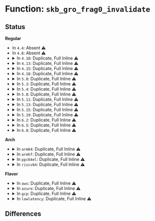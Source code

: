# Function: <code>skb_gro_frag0_invalidate</code>

## Status
<b>Regular</b>
<ul>
<li>
In <code>4.4</code>: Absent ⚠️
</li>
<li>
In <code>4.8</code>: Absent ⚠️
</li>
<li>
<details>
<summary>In <code>4.10</code>: Duplicate, Full Inline ⚠️</summary>

**Collision:** Static Duplication

**Inline:** Full

**Transformation:** False

**Instances:**

```
In net/core/dev.c (ffffffff817b15a2)
Location: include/linux/netdevice.h:2472
Inline: True
Inline callers:
  - net/core/dev.c:napi_gro_frags
```
```
In net/ethernet/eth.c (ffffffff817dc50f)
Location: include/linux/netdevice.h:2472
Inline: True
Inline callers:
  - net/ethernet/eth.c:eth_gro_receive
```
```
In net/ipv4/tcp_offload.c (ffffffff81821c5f)
Location: include/linux/netdevice.h:2472
Inline: True
Inline callers:
  - net/ipv4/tcp_offload.c:tcp_gro_receive
  - net/ipv4/tcp_offload.c:tcp_gro_receive
```
```
In net/ipv4/udp_offload.c (ffffffff81829dc6)
Location: include/linux/netdevice.h:2472
Inline: True
Inline callers:
  - net/ipv4/udp_offload.c:udp4_gro_receive
```
```
In net/ipv4/af_inet.c (ffffffff81832334)
Location: include/linux/netdevice.h:2472
Inline: True
Inline callers:
  - net/ipv4/af_inet.c:inet_gro_receive
```
```
In net/ipv4/gre_offload.c (ffffffff818443f5)
Location: include/linux/netdevice.h:2472
Inline: True
Inline callers:
  - net/ipv4/gre_offload.c:gre_gro_receive
  - net/ipv4/gre_offload.c:gre_gro_receive
```
```
In net/ipv6/udp_offload.c (ffffffff8189955f)
Location: include/linux/netdevice.h:2472
Inline: True
Inline callers:
  - net/ipv6/udp_offload.c:udp6_gro_receive
```
```
In net/ipv6/ip6_offload.c (ffffffff818a6bfd)
Location: include/linux/netdevice.h:2472
Inline: True
Inline callers:
  - net/ipv6/ip6_offload.c:ipv6_gro_receive
  - net/ipv6/ip6_offload.c:ipv6_gro_receive
```
</details>
</li>
<li>
<details>
<summary>In <code>4.13</code>: Duplicate, Full Inline ⚠️</summary>

**Collision:** Static Duplication

**Inline:** Full

**Transformation:** False

**Instances:**

```
In net/core/dev.c (ffffffff817d1a4e)
Location: include/linux/netdevice.h:2488
Inline: True
Inline callers:
  - net/core/dev.c:napi_gro_frags
```
```
In net/ethernet/eth.c (ffffffff817fbba9)
Location: include/linux/netdevice.h:2488
Inline: True
Inline callers:
  - net/ethernet/eth.c:eth_gro_receive
```
```
In net/ipv4/tcp_offload.c (ffffffff81842986)
Location: include/linux/netdevice.h:2488
Inline: True
Inline callers:
  - net/ipv4/tcp_offload.c:tcp_gro_receive
  - net/ipv4/tcp_offload.c:tcp_gro_receive
```
```
In net/ipv4/udp_offload.c (ffffffff8184b09f)
Location: include/linux/netdevice.h:2488
Inline: True
Inline callers:
  - net/ipv4/udp_offload.c:udp4_gro_receive
```
```
In net/ipv4/af_inet.c (ffffffff81854bf8)
Location: include/linux/netdevice.h:2488
Inline: True
Inline callers:
  - net/ipv4/af_inet.c:inet_gro_receive
```
```
In net/ipv4/gre_offload.c (ffffffff81865d0a)
Location: include/linux/netdevice.h:2488
Inline: True
Inline callers:
  - net/ipv4/gre_offload.c:gre_gro_receive
  - net/ipv4/gre_offload.c:gre_gro_receive
```
```
In net/ipv6/udp_offload.c (ffffffff818bf7e5)
Location: include/linux/netdevice.h:2488
Inline: True
Inline callers:
  - net/ipv6/udp_offload.c:udp6_gro_receive
```
```
In net/ipv6/ip6_offload.c (ffffffff818cd680)
Location: include/linux/netdevice.h:2488
Inline: True
Inline callers:
  - net/ipv6/ip6_offload.c:ipv6_gro_receive
  - net/ipv6/ip6_offload.c:ipv6_gro_receive
```
</details>
</li>
<li>
<details>
<summary>In <code>4.15</code>: Duplicate, Full Inline ⚠️</summary>

**Collision:** Static Duplication

**Inline:** Full

**Transformation:** False

**Instances:**

```
In net/core/dev.c (ffffffff8184bca1)
Location: include/linux/netdevice.h:2513
Inline: True
Inline callers:
  - net/core/dev.c:napi_gro_frags
```
```
In net/ethernet/eth.c (ffffffff8187956b)
Location: include/linux/netdevice.h:2513
Inline: True
Inline callers:
  - net/ethernet/eth.c:eth_gro_receive
```
```
In net/ipv4/tcp_offload.c (ffffffff818c22e6)
Location: include/linux/netdevice.h:2513
Inline: True
Inline callers:
  - net/ipv4/tcp_offload.c:tcp_gro_receive
  - net/ipv4/tcp_offload.c:tcp_gro_receive
```
```
In net/ipv4/udp_offload.c (ffffffff818cacff)
Location: include/linux/netdevice.h:2513
Inline: True
Inline callers:
  - net/ipv4/udp_offload.c:udp4_gro_receive
```
```
In net/ipv4/af_inet.c (ffffffff818d4a98)
Location: include/linux/netdevice.h:2513
Inline: True
Inline callers:
  - net/ipv4/af_inet.c:inet_gro_receive
```
```
In net/ipv4/gre_offload.c (ffffffff818e5e3c)
Location: include/linux/netdevice.h:2513
Inline: True
Inline callers:
  - net/ipv4/gre_offload.c:gre_gro_receive
  - net/ipv4/gre_offload.c:gre_gro_receive
```
```
In net/ipv6/udp_offload.c (ffffffff819428b5)
Location: include/linux/netdevice.h:2513
Inline: True
Inline callers:
  - net/ipv6/udp_offload.c:udp6_gro_receive
```
```
In net/ipv6/ip6_offload.c (ffffffff81952472)
Location: include/linux/netdevice.h:2513
Inline: True
Inline callers:
  - net/ipv6/ip6_offload.c:ipv6_gro_receive
  - net/ipv6/ip6_offload.c:ipv6_gro_receive
```
</details>
</li>
<li>
<details>
<summary>In <code>4.18</code>: Duplicate, Full Inline ⚠️</summary>

**Collision:** Static Duplication

**Inline:** Full

**Transformation:** False

**Instances:**

```
In net/core/dev.c (ffffffff81896026)
Location: include/linux/netdevice.h:2599
Inline: True
Inline callers:
  - net/core/dev.c:napi_gro_frags
```
```
In net/ethernet/eth.c (ffffffff818caf58)
Location: include/linux/netdevice.h:2599
Inline: True
Inline callers:
  - net/ethernet/eth.c:eth_gro_receive
```
```
In net/ipv4/tcp_offload.c (ffffffff81917f26)
Location: include/linux/netdevice.h:2599
Inline: True
Inline callers:
  - net/ipv4/tcp_offload.c:tcp_gro_receive
  - net/ipv4/tcp_offload.c:tcp_gro_receive
```
```
In net/ipv4/udp_offload.c (ffffffff81920c22)
Location: include/linux/netdevice.h:2599
Inline: True
Inline callers:
  - net/ipv4/udp_offload.c:udp4_gro_receive
```
```
In net/ipv4/af_inet.c (ffffffff8192b1a7)
Location: include/linux/netdevice.h:2599
Inline: True
Inline callers:
  - net/ipv4/af_inet.c:inet_gro_receive
```
```
In net/ipv4/gre_offload.c (ffffffff8193c698)
Location: include/linux/netdevice.h:2599
Inline: True
Inline callers:
  - net/ipv4/gre_offload.c:gre_gro_receive
  - net/ipv4/gre_offload.c:gre_gro_receive
```
```
In net/ipv6/udp_offload.c (ffffffff8199b68a)
Location: include/linux/netdevice.h:2599
Inline: True
Inline callers:
  - net/ipv6/udp_offload.c:udp6_gro_receive
```
```
In net/ipv6/ip6_offload.c (ffffffff819ab9e6)
Location: include/linux/netdevice.h:2599
Inline: True
Inline callers:
  - net/ipv6/ip6_offload.c:ipv6_gro_receive
  - net/ipv6/ip6_offload.c:ipv6_gro_receive
```
</details>
</li>
<li>
<details>
<summary>In <code>5.0</code>: Duplicate, Full Inline ⚠️</summary>

**Collision:** Static Duplication

**Inline:** Full

**Transformation:** False

**Instances:**

```
In net/core/dev.c (ffffffff818b7e4f)
Location: include/linux/netdevice.h:2693
Inline: True
Inline callers:
  - net/core/dev.c:napi_gro_frags
```
```
In net/ethernet/eth.c (ffffffff818f60ef)
Location: include/linux/netdevice.h:2693
Inline: True
Inline callers:
  - net/ethernet/eth.c:eth_gro_receive
```
```
In net/ipv4/tcp_offload.c (ffffffff8194666a)
Location: include/linux/netdevice.h:2693
Inline: True
Inline callers:
  - net/ipv4/tcp_offload.c:tcp_gro_receive
  - net/ipv4/tcp_offload.c:tcp_gro_receive
```
```
In net/ipv4/udp_offload.c (ffffffff8194fe88)
Location: include/linux/netdevice.h:2693
Inline: True
Inline callers:
  - net/ipv4/udp_offload.c:udp4_gro_receive
```
```
In net/ipv4/af_inet.c (ffffffff81958e23)
Location: include/linux/netdevice.h:2693
Inline: True
Inline callers:
  - net/ipv4/af_inet.c:inet_gro_receive
```
```
In net/ipv4/gre_offload.c (ffffffff8196c39a)
Location: include/linux/netdevice.h:2693
Inline: True
Inline callers:
  - net/ipv4/gre_offload.c:gre_gro_receive
  - net/ipv4/gre_offload.c:gre_gro_receive
```
```
In net/ipv6/udp_offload.c (ffffffff819d1f4e)
Location: include/linux/netdevice.h:2693
Inline: True
Inline callers:
  - net/ipv6/udp_offload.c:udp6_gro_receive
```
```
In net/ipv6/ip6_offload.c (ffffffff819e258f)
Location: include/linux/netdevice.h:2693
Inline: True
Inline callers:
  - net/ipv6/ip6_offload.c:ipv6_gro_receive
  - net/ipv6/ip6_offload.c:ipv6_gro_receive
```
```
In net/8021q/vlan_core.c (ffffffff819ec0c8)
Location: include/linux/netdevice.h:2693
Inline: True
Inline callers:
  - net/8021q/vlan_core.c:vlan_gro_receive
```
</details>
</li>
<li>
<details>
<summary>In <code>5.3</code>: Duplicate, Full Inline ⚠️</summary>

**Collision:** Static Duplication

**Inline:** Full

**Transformation:** False

**Instances:**

```
In net/core/dev.c (ffffffff81903ce0)
Location: include/linux/netdevice.h:2674
Inline: True
Inline callers:
  - net/core/dev.c:napi_gro_frags
```
```
In net/ethernet/eth.c (ffffffff81955760)
Location: include/linux/netdevice.h:2674
Inline: True
Inline callers:
  - net/ethernet/eth.c:eth_gro_receive
```
```
In net/ipv4/tcp_offload.c (ffffffff819aaccb)
Location: include/linux/netdevice.h:2674
Inline: True
Inline callers:
  - net/ipv4/tcp_offload.c:tcp_gro_receive
  - net/ipv4/tcp_offload.c:tcp_gro_receive
```
```
In net/ipv4/udp_offload.c (ffffffff819b473b)
Location: include/linux/netdevice.h:2674
Inline: True
Inline callers:
  - net/ipv4/udp_offload.c:udp4_gro_receive
```
```
In net/ipv4/af_inet.c (ffffffff819bd8ee)
Location: include/linux/netdevice.h:2674
Inline: True
Inline callers:
  - net/ipv4/af_inet.c:inet_gro_receive
```
```
In net/ipv4/gre_offload.c (ffffffff819d31b0)
Location: include/linux/netdevice.h:2674
Inline: True
Inline callers:
  - net/ipv4/gre_offload.c:gre_gro_receive
  - net/ipv4/gre_offload.c:gre_gro_receive
```
```
In net/ipv6/udp_offload.c (ffffffff81a40d3b)
Location: include/linux/netdevice.h:2674
Inline: True
Inline callers:
  - net/ipv6/udp_offload.c:udp6_gro_receive
```
```
In net/ipv6/ip6_offload.c (ffffffff81a51251)
Location: include/linux/netdevice.h:2674
Inline: True
Inline callers:
  - net/ipv6/ip6_offload.c:ipv6_gro_receive
  - net/ipv6/ip6_offload.c:ipv6_gro_receive
```
```
In net/8021q/vlan_core.c (ffffffff81a5b267)
Location: include/linux/netdevice.h:2674
Inline: True
Inline callers:
  - net/8021q/vlan_core.c:vlan_gro_receive
```
</details>
</li>
<li>
<details>
<summary>In <code>5.4</code>: Duplicate, Full Inline ⚠️</summary>

**Collision:** Static Duplication

**Inline:** Full

**Transformation:** False

**Instances:**

```
In net/core/dev.c (ffffffff81936ab2)
Location: include/linux/netdevice.h:2687
Inline: True
Inline callers:
  - net/core/dev.c:napi_gro_frags
```
```
In net/ethernet/eth.c (ffffffff8198bc00)
Location: include/linux/netdevice.h:2687
Inline: True
Inline callers:
  - net/ethernet/eth.c:eth_gro_receive
```
```
In net/ipv4/tcp_offload.c (ffffffff819e199b)
Location: include/linux/netdevice.h:2687
Inline: True
Inline callers:
  - net/ipv4/tcp_offload.c:tcp_gro_receive
  - net/ipv4/tcp_offload.c:tcp_gro_receive
```
```
In net/ipv4/udp_offload.c (ffffffff819eb46b)
Location: include/linux/netdevice.h:2687
Inline: True
Inline callers:
  - net/ipv4/udp_offload.c:udp4_gro_receive
```
```
In net/ipv4/af_inet.c (ffffffff819f44fe)
Location: include/linux/netdevice.h:2687
Inline: True
Inline callers:
  - net/ipv4/af_inet.c:inet_gro_receive
```
```
In net/ipv4/gre_offload.c (ffffffff81a09d20)
Location: include/linux/netdevice.h:2687
Inline: True
Inline callers:
  - net/ipv4/gre_offload.c:gre_gro_receive
  - net/ipv4/gre_offload.c:gre_gro_receive
```
```
In net/ipv6/udp_offload.c (ffffffff81a779bb)
Location: include/linux/netdevice.h:2687
Inline: True
Inline callers:
  - net/ipv6/udp_offload.c:udp6_gro_receive
```
```
In net/ipv6/ip6_offload.c (ffffffff81a87e71)
Location: include/linux/netdevice.h:2687
Inline: True
Inline callers:
  - net/ipv6/ip6_offload.c:ipv6_gro_receive
  - net/ipv6/ip6_offload.c:ipv6_gro_receive
```
```
In net/8021q/vlan_core.c (ffffffff81a91e97)
Location: include/linux/netdevice.h:2687
Inline: True
Inline callers:
  - net/8021q/vlan_core.c:vlan_gro_receive
```
</details>
</li>
<li>
<details>
<summary>In <code>5.8</code>: Duplicate, Full Inline ⚠️</summary>

**Collision:** Static Duplication

**Inline:** Full

**Transformation:** False

**Instances:**

```
In net/core/dev.c (ffffffff81a02214)
Location: include/linux/netdevice.h:2801
Inline: True
Inline callers:
  - net/core/dev.c:napi_frags_skb
```
```
In net/ethernet/eth.c (ffffffff81a63802)
Location: include/linux/netdevice.h:2801
Inline: True
Inline callers:
  - net/ethernet/eth.c:eth_gro_receive
```
```
In net/ipv4/tcp_offload.c (ffffffff81acf03e)
Location: include/linux/netdevice.h:2801
Inline: True
Inline callers:
  - net/ipv4/tcp_offload.c:tcp_gro_receive
  - net/ipv4/tcp_offload.c:tcp_gro_receive
```
```
In net/ipv4/udp_offload.c (ffffffff81ad92b6)
Location: include/linux/netdevice.h:2801
Inline: True
Inline callers:
  - net/ipv4/udp_offload.c:udp4_gro_receive
```
```
In net/ipv4/af_inet.c (ffffffff81ae2dc5)
Location: include/linux/netdevice.h:2801
Inline: True
Inline callers:
  - net/ipv4/af_inet.c:inet_gro_receive
```
```
In net/ipv4/gre_offload.c (ffffffff81afa4e6)
Location: include/linux/netdevice.h:2801
Inline: True
Inline callers:
  - net/ipv4/gre_offload.c:gre_gro_receive
  - net/ipv4/gre_offload.c:gre_gro_receive
```
```
In net/ipv6/udp_offload.c (ffffffff81b71dbc)
Location: include/linux/netdevice.h:2801
Inline: True
Inline callers:
  - net/ipv6/udp_offload.c:udp6_gro_receive
```
```
In net/ipv6/ip6_offload.c (ffffffff81b833d6)
Location: include/linux/netdevice.h:2801
Inline: True
Inline callers:
  - net/ipv6/ip6_offload.c:ipv6_gro_receive
  - net/ipv6/ip6_offload.c:ipv6_gro_receive
```
```
In net/8021q/vlan_core.c (ffffffff81b8d057)
Location: include/linux/netdevice.h:2801
Inline: True
Inline callers:
  - net/8021q/vlan_core.c:vlan_gro_receive
```
</details>
</li>
<li>
<details>
<summary>In <code>5.11</code>: Duplicate, Full Inline ⚠️</summary>

**Collision:** Static Duplication

**Inline:** Full

**Transformation:** False

**Instances:**

```
In net/core/dev.c (ffffffff81a02a14)
Location: include/linux/netdevice.h:2950
Inline: True
Inline callers:
  - net/core/dev.c:napi_frags_skb
```
```
In net/ethernet/eth.c (ffffffff81a6b957)
Location: include/linux/netdevice.h:2950
Inline: True
Inline callers:
  - net/ethernet/eth.c:eth_gro_receive
```
```
In net/ipv4/tcp_offload.c (ffffffff81adb015)
Location: include/linux/netdevice.h:2950
Inline: True
Inline callers:
  - net/ipv4/tcp_offload.c:tcp_gro_receive
  - net/ipv4/tcp_offload.c:tcp_gro_receive
```
```
In net/ipv4/udp_offload.c (ffffffff81ae5cd5)
Location: include/linux/netdevice.h:2950
Inline: True
Inline callers:
  - net/ipv4/udp_offload.c:udp4_gro_receive
  - net/ipv4/udp_offload.c:udp_gro_receive_segment
```
```
In net/ipv4/af_inet.c (ffffffff81aefc96)
Location: include/linux/netdevice.h:2950
Inline: True
Inline callers:
  - net/ipv4/af_inet.c:inet_gro_receive
```
```
In net/ipv4/gre_offload.c (ffffffff81b07c8a)
Location: include/linux/netdevice.h:2950
Inline: True
Inline callers:
  - net/ipv4/gre_offload.c:gre_gro_receive
  - net/ipv4/gre_offload.c:gre_gro_receive
```
```
In net/ipv6/udp_offload.c (ffffffff81b80af6)
Location: include/linux/netdevice.h:2950
Inline: True
Inline callers:
  - net/ipv6/udp_offload.c:udp6_gro_receive
```
```
In net/ipv6/ip6_offload.c (ffffffff81b929de)
Location: include/linux/netdevice.h:2950
Inline: True
Inline callers:
  - net/ipv6/ip6_offload.c:ipv6_gro_receive
  - net/ipv6/ip6_offload.c:ipv6_gro_receive
```
```
In net/8021q/vlan_core.c (ffffffff81b9ccb7)
Location: include/linux/netdevice.h:2950
Inline: True
Inline callers:
  - net/8021q/vlan_core.c:vlan_gro_receive
```
</details>
</li>
<li>
<details>
<summary>In <code>5.13</code>: Duplicate, Full Inline ⚠️</summary>

**Collision:** Static Duplication

**Inline:** Full

**Transformation:** False

**Instances:**

```
In net/core/dev.c (ffffffff819f25d9)
Location: include/linux/netdevice.h:3017
Inline: True
Inline callers:
  - net/core/dev.c:napi_gro_frags
```
```
In net/ethernet/eth.c (ffffffff81a540c1)
Location: include/linux/netdevice.h:3017
Inline: True
Inline callers:
  - net/ethernet/eth.c:eth_gro_receive
```
```
In net/ipv4/tcp_offload.c (ffffffff81ac608d)
Location: include/linux/netdevice.h:3017
Inline: True
Inline callers:
  - net/ipv4/tcp_offload.c:tcp_gro_receive
  - net/ipv4/tcp_offload.c:tcp_gro_receive
```
```
In net/ipv4/udp_offload.c (ffffffff81ad0fbe)
Location: include/linux/netdevice.h:3017
Inline: True
Inline callers:
  - net/ipv4/udp_offload.c:udp4_gro_receive
  - net/ipv4/udp_offload.c:udp_gro_receive_segment
```
```
In net/ipv4/af_inet.c (ffffffff81adb3df)
Location: include/linux/netdevice.h:3017
Inline: True
Inline callers:
  - net/ipv4/af_inet.c:inet_gro_receive
```
```
In net/ipv4/gre_offload.c (ffffffff81af3498)
Location: include/linux/netdevice.h:3017
Inline: True
Inline callers:
  - net/ipv4/gre_offload.c:gre_gro_receive
  - net/ipv4/gre_offload.c:gre_gro_receive
```
```
In net/ipv6/udp_offload.c (ffffffff81b6f713)
Location: include/linux/netdevice.h:3017
Inline: True
Inline callers:
  - net/ipv6/udp_offload.c:udp6_gro_receive
```
```
In net/ipv6/ip6_offload.c (ffffffff81b81bde)
Location: include/linux/netdevice.h:3017
Inline: True
Inline callers:
  - net/ipv6/ip6_offload.c:ipv6_gro_receive
  - net/ipv6/ip6_offload.c:ipv6_gro_receive
```
```
In net/8021q/vlan_core.c (ffffffff81b8bd9b)
Location: include/linux/netdevice.h:3017
Inline: True
Inline callers:
  - net/8021q/vlan_core.c:vlan_gro_receive
```
</details>
</li>
<li>
<details>
<summary>In <code>5.15</code>: Duplicate, Full Inline ⚠️</summary>

**Collision:** Static Duplication

**Inline:** Full

**Transformation:** False

**Instances:**

```
In net/core/dev.c (ffffffff81aa44a9)
Location: include/linux/netdevice.h:3037
Inline: True
Inline callers:
  - net/core/dev.c:napi_gro_frags
```
```
In net/ethernet/eth.c (ffffffff81b0cdd1)
Location: include/linux/netdevice.h:3037
Inline: True
Inline callers:
  - net/ethernet/eth.c:eth_gro_receive
```
```
In net/ipv4/tcp_offload.c (ffffffff81b8489d)
Location: include/linux/netdevice.h:3037
Inline: True
Inline callers:
  - net/ipv4/tcp_offload.c:tcp_gro_receive
  - net/ipv4/tcp_offload.c:tcp_gro_receive
```
```
In net/ipv4/udp_offload.c (ffffffff81b8f9db)
Location: include/linux/netdevice.h:3037
Inline: True
Inline callers:
  - net/ipv4/udp_offload.c:udp4_gro_receive
  - net/ipv4/udp_offload.c:udp_gro_receive_segment
```
```
In net/ipv4/af_inet.c (ffffffff81b9a78f)
Location: include/linux/netdevice.h:3037
Inline: True
Inline callers:
  - net/ipv4/af_inet.c:inet_gro_receive
```
```
In net/ipv4/gre_offload.c (ffffffff81bb39a8)
Location: include/linux/netdevice.h:3037
Inline: True
Inline callers:
  - net/ipv4/gre_offload.c:gre_gro_receive
  - net/ipv4/gre_offload.c:gre_gro_receive
```
```
In net/ipv6/udp_offload.c (ffffffff81c377d0)
Location: include/linux/netdevice.h:3037
Inline: True
Inline callers:
  - net/ipv6/udp_offload.c:udp6_gro_receive
```
```
In net/ipv6/ip6_offload.c (ffffffff81c4dc2e)
Location: include/linux/netdevice.h:3037
Inline: True
Inline callers:
  - net/ipv6/ip6_offload.c:ipv6_gro_receive
  - net/ipv6/ip6_offload.c:ipv6_gro_receive
```
```
In net/8021q/vlan_core.c (ffffffff81c5807b)
Location: include/linux/netdevice.h:3037
Inline: True
Inline callers:
  - net/8021q/vlan_core.c:vlan_gro_receive
```
</details>
</li>
<li>
<details>
<summary>In <code>5.19</code>: Duplicate, Full Inline ⚠️</summary>

**Collision:** Static Duplication

**Inline:** Full

**Transformation:** False

**Instances:**

```
In net/core/gro.c (ffffffff81c5447d)
Location: include/net/gro.h:147
Inline: True
Inline callers:
  - net/core/gro.c:napi_gro_frags
```
```
In net/ethernet/eth.c (ffffffff81c936f0)
Location: include/net/gro.h:147
Inline: True
Inline callers:
  - net/ethernet/eth.c:eth_gro_receive
```
```
In net/ipv4/tcp_offload.c (ffffffff81d150e2)
Location: include/net/gro.h:147
Inline: True
Inline callers:
  - net/ipv4/tcp_offload.c:tcp_gro_receive
  - net/ipv4/tcp_offload.c:tcp_gro_receive
```
```
In net/ipv4/udp_offload.c (ffffffff81d20c92)
Location: include/net/gro.h:147
Inline: True
Inline callers:
  - net/ipv4/udp_offload.c:udp4_gro_receive
  - net/ipv4/udp_offload.c:udp_gro_receive_segment
```
```
In net/ipv4/af_inet.c (ffffffff81d2cb2e)
Location: include/net/gro.h:147
Inline: True
Inline callers:
  - net/ipv4/af_inet.c:inet_gro_receive
```
```
In net/ipv4/gre_offload.c (ffffffff81d470c6)
Location: include/net/gro.h:147
Inline: True
Inline callers:
  - net/ipv4/gre_offload.c:gre_gro_receive
  - net/ipv4/gre_offload.c:gre_gro_receive
```
```
In net/ipv6/udp_offload.c (ffffffff81dd5362)
Location: include/net/gro.h:147
Inline: True
Inline callers:
  - net/ipv6/udp_offload.c:udp6_gro_receive
```
```
In net/ipv6/ip6_offload.c (ffffffff81dee2eb)
Location: include/net/gro.h:147
Inline: True
Inline callers:
  - net/ipv6/ip6_offload.c:ipv6_gro_receive
  - net/ipv6/ip6_offload.c:ipv6_gro_receive
```
```
In net/8021q/vlan_core.c (ffffffff81df976b)
Location: include/net/gro.h:147
Inline: True
Inline callers:
  - net/8021q/vlan_core.c:vlan_gro_receive
```
</details>
</li>
<li>
<details>
<summary>In <code>6.2</code>: Duplicate, Full Inline ⚠️</summary>

**Collision:** Static Duplication

**Inline:** Full

**Transformation:** False

**Instances:**

```
In net/core/gro.c (ffffffff81e09bcd)
Location: include/net/gro.h:147
Inline: True
Inline callers:
  - net/core/gro.c:napi_gro_frags
```
```
In net/ethernet/eth.c (ffffffff81e4edf7)
Location: include/net/gro.h:147
Inline: True
Inline callers:
  - net/ethernet/eth.c:eth_gro_receive
```
```
In net/ipv4/tcp_offload.c (ffffffff81edb211)
Location: include/net/gro.h:147
Inline: True
Inline callers:
  - net/ipv4/tcp_offload.c:tcp_gro_receive
  - net/ipv4/tcp_offload.c:tcp_gro_receive
```
```
In net/ipv4/udp_offload.c (ffffffff81ee7f0c)
Location: include/net/gro.h:147
Inline: True
Inline callers:
  - net/ipv4/udp_offload.c:udp4_gro_receive
  - net/ipv4/udp_offload.c:udp_gro_receive_segment
```
```
In net/ipv4/af_inet.c (ffffffff81ef43f7)
Location: include/net/gro.h:147
Inline: True
Inline callers:
  - net/ipv4/af_inet.c:inet_gro_receive
```
```
In net/ipv4/gre_offload.c (ffffffff81f101b4)
Location: include/net/gro.h:147
Inline: True
Inline callers:
  - net/ipv4/gre_offload.c:gre_gro_receive
  - net/ipv4/gre_offload.c:gre_gro_receive
```
```
In net/ipv6/udp_offload.c (ffffffff81fa6a6b)
Location: include/net/gro.h:147
Inline: True
Inline callers:
  - net/ipv6/udp_offload.c:udp6_gro_receive
```
```
In net/ipv6/ip6_offload.c (ffffffff81fc2872)
Location: include/net/gro.h:147
Inline: True
Inline callers:
  - net/ipv6/ip6_offload.c:ipv6_gro_receive
  - net/ipv6/ip6_offload.c:ipv6_gro_receive
```
```
In net/8021q/vlan_core.c (ffffffff81fcdebf)
Location: include/net/gro.h:147
Inline: True
Inline callers:
  - net/8021q/vlan_core.c:vlan_gro_receive
```
</details>
</li>
<li>
<details>
<summary>In <code>6.5</code>: Duplicate, Full Inline ⚠️</summary>

**Collision:** Static Duplication

**Inline:** Full

**Transformation:** False

**Instances:**

```
In net/core/gro.c (ffffffff81e7c393)
Location: include/net/gro.h:153
Inline: True
Inline callers:
  - net/core/gro.c:napi_gro_frags
```
```
In net/ethernet/eth.c (ffffffff81eaa497)
Location: include/net/gro.h:153
Inline: True
Inline callers:
  - net/ethernet/eth.c:eth_gro_receive
```
```
In net/ipv4/tcp_offload.c (ffffffff81f3a328)
Location: include/net/gro.h:153
Inline: True
Inline callers:
  - net/ipv4/tcp_offload.c:tcp_gro_receive
  - net/ipv4/tcp_offload.c:tcp_gro_receive
```
```
In net/ipv4/udp_offload.c (ffffffff81f4779a)
Location: include/net/gro.h:153
Inline: True
Inline callers:
  - net/ipv4/udp_offload.c:udp4_gro_receive
  - net/ipv4/udp_offload.c:udp_gro_receive_segment
```
```
In net/ipv4/af_inet.c (ffffffff81f53cee)
Location: include/net/gro.h:153
Inline: True
Inline callers:
  - net/ipv4/af_inet.c:inet_gro_receive
```
```
In net/ipv4/gre_offload.c (ffffffff81f6fea4)
Location: include/net/gro.h:153
Inline: True
Inline callers:
  - net/ipv4/gre_offload.c:gre_gro_receive
  - net/ipv4/gre_offload.c:gre_gro_receive
```
```
In net/ipv6/udp_offload.c (ffffffff82007278)
Location: include/net/gro.h:153
Inline: True
Inline callers:
  - net/ipv6/udp_offload.c:udp6_gro_receive
```
```
In net/ipv6/ip6_offload.c (ffffffff820237f0)
Location: include/net/gro.h:153
Inline: True
Inline callers:
  - net/ipv6/ip6_offload.c:ipv6_gro_receive
  - net/ipv6/ip6_offload.c:ipv6_gro_receive
```
```
In net/8021q/vlan_core.c (ffffffff820497ef)
Location: include/net/gro.h:153
Inline: True
Inline callers:
  - net/8021q/vlan_core.c:vlan_gro_receive
```
</details>
</li>
<li>
<details>
<summary>In <code>6.8</code>: Duplicate, Full Inline ⚠️</summary>

**Collision:** Static Duplication

**Inline:** Full

**Transformation:** False

**Instances:**

```
In net/core/gro.c (ffffffff81f3c6e3)
Location: include/net/gro.h:153
Inline: True
Inline callers:
  - net/core/gro.c:napi_gro_frags
```
```
In net/ethernet/eth.c (ffffffff81f6cf47)
Location: include/net/gro.h:153
Inline: True
Inline callers:
  - net/ethernet/eth.c:eth_gro_receive
```
```
In net/ipv4/tcp_offload.c (ffffffff82000418)
Location: include/net/gro.h:153
Inline: True
Inline callers:
  - net/ipv4/tcp_offload.c:tcp_gro_receive
  - net/ipv4/tcp_offload.c:tcp_gro_receive
```
```
In net/ipv4/udp_offload.c (ffffffff8200d8da)
Location: include/net/gro.h:153
Inline: True
Inline callers:
  - net/ipv4/udp_offload.c:udp4_gro_receive
  - net/ipv4/udp_offload.c:udp_gro_receive_segment
```
```
In net/ipv4/af_inet.c (ffffffff8201a0ae)
Location: include/net/gro.h:153
Inline: True
Inline callers:
  - net/ipv4/af_inet.c:inet_gro_receive
```
```
In net/ipv4/gre_offload.c (ffffffff820365d4)
Location: include/net/gro.h:153
Inline: True
Inline callers:
  - net/ipv4/gre_offload.c:gre_gro_receive
  - net/ipv4/gre_offload.c:gre_gro_receive
```
```
In net/ipv6/udp_offload.c (ffffffff820d60d8)
Location: include/net/gro.h:153
Inline: True
Inline callers:
  - net/ipv6/udp_offload.c:udp6_gro_receive
```
```
In net/ipv6/ip6_offload.c (ffffffff820f2944)
Location: include/net/gro.h:153
Inline: True
Inline callers:
  - net/ipv6/ip6_offload.c:ipv6_gro_receive
  - net/ipv6/ip6_offload.c:ipv6_gro_receive
  - net/ipv6/ip6_offload.c:ipv6_gro_receive
```
```
In net/8021q/vlan_core.c (ffffffff8211bb5f)
Location: include/net/gro.h:153
Inline: True
Inline callers:
  - net/8021q/vlan_core.c:vlan_gro_receive
```
</details>
</li>
</ul>
<b>Arch</b>
<ul>
<li>
<details>
<summary>In <code>arm64</code>: Duplicate, Full Inline ⚠️</summary>

**Collision:** Static Duplication

**Inline:** Full

**Transformation:** False

**Instances:**

```
In net/core/dev.c (ffff800010bd51e0)
Location: include/linux/netdevice.h:2687
Inline: True
Inline callers:
  - net/core/dev.c:napi_gro_frags
```
```
In net/ethernet/eth.c (ffff800010c36c74)
Location: include/linux/netdevice.h:2687
Inline: True
Inline callers:
  - net/ethernet/eth.c:eth_gro_receive
```
```
In net/ipv4/tcp_offload.c (ffff800010c959a0)
Location: include/linux/netdevice.h:2687
Inline: True
Inline callers:
  - net/ipv4/tcp_offload.c:tcp_gro_receive
  - net/ipv4/tcp_offload.c:tcp_gro_receive
```
```
In net/ipv4/udp_offload.c (ffff800010ca0fd0)
Location: include/linux/netdevice.h:2687
Inline: True
Inline callers:
  - net/ipv4/udp_offload.c:udp4_gro_receive
```
```
In net/ipv4/af_inet.c (ffff800010caa4a4)
Location: include/linux/netdevice.h:2687
Inline: True
Inline callers:
  - net/ipv4/af_inet.c:inet_gro_receive
```
```
In net/ipv4/gre_offload.c (ffff800010cc2ff8)
Location: include/linux/netdevice.h:2687
Inline: True
Inline callers:
  - net/ipv4/gre_offload.c:gre_gro_receive
  - net/ipv4/gre_offload.c:gre_gro_receive
```
```
In net/ipv6/udp_offload.c (ffff800010d41020)
Location: include/linux/netdevice.h:2687
Inline: True
Inline callers:
  - net/ipv6/udp_offload.c:udp6_gro_receive
```
```
In net/ipv6/ip6_offload.c (ffff800010d54a1c)
Location: include/linux/netdevice.h:2687
Inline: True
Inline callers:
  - net/ipv6/ip6_offload.c:ipv6_gro_receive
  - net/ipv6/ip6_offload.c:ipv6_gro_receive
```
```
In net/8021q/vlan_core.c (ffff800010d5fb44)
Location: include/linux/netdevice.h:2687
Inline: True
Inline callers:
  - net/8021q/vlan_core.c:vlan_gro_receive
```
</details>
</li>
<li>
<details>
<summary>In <code>armhf</code>: Duplicate, Full Inline ⚠️</summary>

**Collision:** Static Duplication

**Inline:** Full

**Transformation:** False

**Instances:**

```
In net/core/dev.c (c0cef5bc)
Location: include/linux/netdevice.h:2687
Inline: True
Inline callers:
  - net/core/dev.c:napi_gro_frags
```
```
In net/ethernet/eth.c (c0d495bc)
Location: include/linux/netdevice.h:2687
Inline: True
Inline callers:
  - net/ethernet/eth.c:eth_gro_receive
```
```
In net/ipv4/tcp_offload.c (c0da412c)
Location: include/linux/netdevice.h:2687
Inline: True
Inline callers:
  - net/ipv4/tcp_offload.c:tcp_gro_receive
  - net/ipv4/tcp_offload.c:tcp_gro_receive
```
```
In net/ipv4/udp_offload.c (c0dad410)
Location: include/linux/netdevice.h:2687
Inline: True
Inline callers:
  - net/ipv4/udp_offload.c:udp4_gro_receive
```
```
In net/ipv4/af_inet.c (c0db6c60)
Location: include/linux/netdevice.h:2687
Inline: True
Inline callers:
  - net/ipv4/af_inet.c:inet_gro_receive
```
```
In net/ipv4/gre_offload.c (c0dce8d0)
Location: include/linux/netdevice.h:2687
Inline: True
Inline callers:
  - net/ipv4/gre_offload.c:gre_gro_receive
  - net/ipv4/gre_offload.c:gre_gro_receive
```
```
In net/ipv6/udp_offload.c (c0e43908)
Location: include/linux/netdevice.h:2687
Inline: True
Inline callers:
  - net/ipv6/udp_offload.c:udp6_gro_receive
```
```
In net/ipv6/ip6_offload.c (c0e5502c)
Location: include/linux/netdevice.h:2687
Inline: True
Inline callers:
  - net/ipv6/ip6_offload.c:ipv6_gro_receive
  - net/ipv6/ip6_offload.c:ipv6_gro_receive
```
```
In net/8021q/vlan_core.c (c0e5f6c0)
Location: include/linux/netdevice.h:2687
Inline: True
Inline callers:
  - net/8021q/vlan_core.c:vlan_gro_receive
```
</details>
</li>
<li>
<details>
<summary>In <code>ppc64el</code>: Duplicate, Full Inline ⚠️</summary>

**Collision:** Static Duplication

**Inline:** Full

**Transformation:** False

**Instances:**

```
In net/core/dev.c (c000000000cb45e4)
Location: include/linux/netdevice.h:2687
Inline: True
Inline callers:
  - net/core/dev.c:napi_gro_frags
```
```
In net/ethernet/eth.c (c000000000d2f254)
Location: include/linux/netdevice.h:2687
Inline: True
Inline callers:
  - net/ethernet/eth.c:eth_gro_receive
```
```
In net/ipv4/tcp_offload.c (c000000000da6c24)
Location: include/linux/netdevice.h:2687
Inline: True
Inline callers:
  - net/ipv4/tcp_offload.c:tcp_gro_receive
  - net/ipv4/tcp_offload.c:tcp_gro_receive
```
```
In net/ipv4/udp_offload.c (c000000000db3f04)
Location: include/linux/netdevice.h:2687
Inline: True
Inline callers:
  - net/ipv4/udp_offload.c:udp4_gro_receive
```
```
In net/ipv4/af_inet.c (c000000000dc0574)
Location: include/linux/netdevice.h:2687
Inline: True
Inline callers:
  - net/ipv4/af_inet.c:inet_gro_receive
```
```
In net/ipv4/gre_offload.c (c000000000dde694)
Location: include/linux/netdevice.h:2687
Inline: True
Inline callers:
  - net/ipv4/gre_offload.c:gre_gro_receive
  - net/ipv4/gre_offload.c:gre_gro_receive
```
```
In net/ipv6/udp_offload.c (c000000000e758b4)
Location: include/linux/netdevice.h:2687
Inline: True
Inline callers:
  - net/ipv6/udp_offload.c:udp6_gro_receive
```
```
In net/ipv6/ip6_offload.c (c000000000e8d58c)
Location: include/linux/netdevice.h:2687
Inline: True
Inline callers:
  - net/ipv6/ip6_offload.c:ipv6_gro_receive
  - net/ipv6/ip6_offload.c:ipv6_gro_receive
```
```
In net/8021q/vlan_core.c (c000000000e9a894)
Location: include/linux/netdevice.h:2687
Inline: True
Inline callers:
  - net/8021q/vlan_core.c:vlan_gro_receive
```
</details>
</li>
<li>
<details>
<summary>In <code>riscv64</code>: Duplicate, Full Inline ⚠️</summary>

**Collision:** Static Duplication

**Inline:** Full

**Transformation:** False

**Instances:**

```
In net/core/dev.c (ffffffe00075ec54)
Location: include/linux/netdevice.h:2687
Inline: True
Inline callers:
  - net/core/dev.c:napi_gro_frags
```
```
In net/ethernet/eth.c (ffffffe0007a864c)
Location: include/linux/netdevice.h:2687
Inline: True
Inline callers:
  - net/ethernet/eth.c:eth_gro_receive
```
```
In net/ipv4/tcp_offload.c (ffffffe0007f4bf4)
Location: include/linux/netdevice.h:2687
Inline: True
Inline callers:
  - net/ipv4/tcp_offload.c:tcp_gro_receive
  - net/ipv4/tcp_offload.c:tcp_gro_receive
```
```
In net/ipv4/udp_offload.c (ffffffe0007fd524)
Location: include/linux/netdevice.h:2687
Inline: True
Inline callers:
  - net/ipv4/udp_offload.c:udp4_gro_receive
```
```
In net/ipv4/af_inet.c (ffffffe0008052e4)
Location: include/linux/netdevice.h:2687
Inline: True
Inline callers:
  - net/ipv4/af_inet.c:inet_gro_receive
```
```
In net/ipv4/gre_offload.c (ffffffe0008184bc)
Location: include/linux/netdevice.h:2687
Inline: True
Inline callers:
  - net/ipv4/gre_offload.c:gre_gro_receive
  - net/ipv4/gre_offload.c:gre_gro_receive
```
```
In net/ipv6/udp_offload.c (ffffffe00087c6bc)
Location: include/linux/netdevice.h:2687
Inline: True
Inline callers:
  - net/ipv6/udp_offload.c:udp6_gro_receive
```
```
In net/ipv6/ip6_offload.c (ffffffe00088c3a8)
Location: include/linux/netdevice.h:2687
Inline: True
Inline callers:
  - net/ipv6/ip6_offload.c:ipv6_gro_receive
  - net/ipv6/ip6_offload.c:ipv6_gro_receive
```
```
In net/8021q/vlan_core.c (ffffffe0008950fa)
Location: include/linux/netdevice.h:2687
Inline: True
Inline callers:
  - net/8021q/vlan_core.c:vlan_gro_receive
```
</details>
</li>
</ul>
<b>Flavor</b>
<ul>
<li>
<details>
<summary>In <code>aws</code>: Duplicate, Full Inline ⚠️</summary>

**Collision:** Static Duplication

**Inline:** Full

**Transformation:** False

**Instances:**

```
In net/core/dev.c (ffffffff818d6a82)
Location: include/linux/netdevice.h:2687
Inline: True
Inline callers:
  - net/core/dev.c:napi_gro_frags
```
```
In net/ethernet/eth.c (ffffffff8192ba70)
Location: include/linux/netdevice.h:2687
Inline: True
Inline callers:
  - net/ethernet/eth.c:eth_gro_receive
```
```
In net/ipv4/tcp_offload.c (ffffffff8198180b)
Location: include/linux/netdevice.h:2687
Inline: True
Inline callers:
  - net/ipv4/tcp_offload.c:tcp_gro_receive
  - net/ipv4/tcp_offload.c:tcp_gro_receive
```
```
In net/ipv4/udp_offload.c (ffffffff8198b2db)
Location: include/linux/netdevice.h:2687
Inline: True
Inline callers:
  - net/ipv4/udp_offload.c:udp4_gro_receive
```
```
In net/ipv4/af_inet.c (ffffffff8199429e)
Location: include/linux/netdevice.h:2687
Inline: True
Inline callers:
  - net/ipv4/af_inet.c:inet_gro_receive
```
```
In net/ipv4/gre_offload.c (ffffffff819a9ac0)
Location: include/linux/netdevice.h:2687
Inline: True
Inline callers:
  - net/ipv4/gre_offload.c:gre_gro_receive
  - net/ipv4/gre_offload.c:gre_gro_receive
```
```
In net/ipv6/udp_offload.c (ffffffff81a1704b)
Location: include/linux/netdevice.h:2687
Inline: True
Inline callers:
  - net/ipv6/udp_offload.c:udp6_gro_receive
```
```
In net/ipv6/ip6_offload.c (ffffffff81a27501)
Location: include/linux/netdevice.h:2687
Inline: True
Inline callers:
  - net/ipv6/ip6_offload.c:ipv6_gro_receive
  - net/ipv6/ip6_offload.c:ipv6_gro_receive
```
```
In net/8021q/vlan_core.c (ffffffff81a31527)
Location: include/linux/netdevice.h:2687
Inline: True
Inline callers:
  - net/8021q/vlan_core.c:vlan_gro_receive
```
</details>
</li>
<li>
<details>
<summary>In <code>azure</code>: Duplicate, Full Inline ⚠️</summary>

**Collision:** Static Duplication

**Inline:** Full

**Transformation:** False

**Instances:**

```
In drivers/net/vxlan.c (ffffffff81771297)
Location: include/linux/netdevice.h:2687
Inline: True
Inline callers:
  - drivers/net/vxlan.c:vxlan_gro_receive
  - drivers/net/vxlan.c:vxlan_gro_receive
  - drivers/net/vxlan.c:vxlan_gro_receive
```
```
In net/core/dev.c (ffffffff818908c2)
Location: include/linux/netdevice.h:2687
Inline: True
Inline callers:
  - net/core/dev.c:napi_gro_frags
```
```
In net/ethernet/eth.c (ffffffff818e5820)
Location: include/linux/netdevice.h:2687
Inline: True
Inline callers:
  - net/ethernet/eth.c:eth_gro_receive
```
```
In net/ipv4/tcp_offload.c (ffffffff8193b2cb)
Location: include/linux/netdevice.h:2687
Inline: True
Inline callers:
  - net/ipv4/tcp_offload.c:tcp_gro_receive
  - net/ipv4/tcp_offload.c:tcp_gro_receive
```
```
In net/ipv4/udp_offload.c (ffffffff81944d9b)
Location: include/linux/netdevice.h:2687
Inline: True
Inline callers:
  - net/ipv4/udp_offload.c:udp4_gro_receive
```
```
In net/ipv4/af_inet.c (ffffffff8194dd5e)
Location: include/linux/netdevice.h:2687
Inline: True
Inline callers:
  - net/ipv4/af_inet.c:inet_gro_receive
```
```
In net/ipv4/gre_offload.c (ffffffff81963580)
Location: include/linux/netdevice.h:2687
Inline: True
Inline callers:
  - net/ipv4/gre_offload.c:gre_gro_receive
  - net/ipv4/gre_offload.c:gre_gro_receive
```
```
In net/ipv6/udp_offload.c (ffffffff819d3e0b)
Location: include/linux/netdevice.h:2687
Inline: True
Inline callers:
  - net/ipv6/udp_offload.c:udp6_gro_receive
```
```
In net/ipv6/ip6_offload.c (ffffffff819e42c1)
Location: include/linux/netdevice.h:2687
Inline: True
Inline callers:
  - net/ipv6/ip6_offload.c:ipv6_gro_receive
  - net/ipv6/ip6_offload.c:ipv6_gro_receive
```
```
In net/8021q/vlan_core.c (ffffffff819ee717)
Location: include/linux/netdevice.h:2687
Inline: True
Inline callers:
  - net/8021q/vlan_core.c:vlan_gro_receive
```
</details>
</li>
<li>
<details>
<summary>In <code>gcp</code>: Duplicate, Full Inline ⚠️</summary>

**Collision:** Static Duplication

**Inline:** Full

**Transformation:** False

**Instances:**

```
In net/core/dev.c (ffffffff81927ab2)
Location: include/linux/netdevice.h:2687
Inline: True
Inline callers:
  - net/core/dev.c:napi_gro_frags
```
```
In net/ethernet/eth.c (ffffffff8197cc00)
Location: include/linux/netdevice.h:2687
Inline: True
Inline callers:
  - net/ethernet/eth.c:eth_gro_receive
```
```
In net/ipv4/tcp_offload.c (ffffffff819ebfdb)
Location: include/linux/netdevice.h:2687
Inline: True
Inline callers:
  - net/ipv4/tcp_offload.c:tcp_gro_receive
  - net/ipv4/tcp_offload.c:tcp_gro_receive
```
```
In net/ipv4/udp_offload.c (ffffffff819f5aab)
Location: include/linux/netdevice.h:2687
Inline: True
Inline callers:
  - net/ipv4/udp_offload.c:udp4_gro_receive
```
```
In net/ipv4/af_inet.c (ffffffff819feb3e)
Location: include/linux/netdevice.h:2687
Inline: True
Inline callers:
  - net/ipv4/af_inet.c:inet_gro_receive
```
```
In net/ipv4/gre_offload.c (ffffffff81a14360)
Location: include/linux/netdevice.h:2687
Inline: True
Inline callers:
  - net/ipv4/gre_offload.c:gre_gro_receive
  - net/ipv4/gre_offload.c:gre_gro_receive
```
```
In net/ipv6/udp_offload.c (ffffffff81a81acb)
Location: include/linux/netdevice.h:2687
Inline: True
Inline callers:
  - net/ipv6/udp_offload.c:udp6_gro_receive
```
```
In net/ipv6/ip6_offload.c (ffffffff81a930b1)
Location: include/linux/netdevice.h:2687
Inline: True
Inline callers:
  - net/ipv6/ip6_offload.c:ipv6_gro_receive
  - net/ipv6/ip6_offload.c:ipv6_gro_receive
```
```
In net/8021q/vlan_core.c (ffffffff81a9d0d7)
Location: include/linux/netdevice.h:2687
Inline: True
Inline callers:
  - net/8021q/vlan_core.c:vlan_gro_receive
```
</details>
</li>
<li>
<details>
<summary>In <code>lowlatency</code>: Duplicate, Full Inline ⚠️</summary>

**Collision:** Static Duplication

**Inline:** Full

**Transformation:** False

**Instances:**

```
In net/core/dev.c (ffffffff81949182)
Location: include/linux/netdevice.h:2687
Inline: True
Inline callers:
  - net/core/dev.c:napi_gro_frags
```
```
In net/ethernet/eth.c (ffffffff8199f16e)
Location: include/linux/netdevice.h:2687
Inline: True
Inline callers:
  - net/ethernet/eth.c:eth_gro_receive
```
```
In net/ipv4/tcp_offload.c (ffffffff819f5e8b)
Location: include/linux/netdevice.h:2687
Inline: True
Inline callers:
  - net/ipv4/tcp_offload.c:tcp_gro_receive
  - net/ipv4/tcp_offload.c:tcp_gro_receive
```
```
In net/ipv4/udp_offload.c (ffffffff819ffcab)
Location: include/linux/netdevice.h:2687
Inline: True
Inline callers:
  - net/ipv4/udp_offload.c:udp4_gro_receive
```
```
In net/ipv4/af_inet.c (ffffffff81a0a6bc)
Location: include/linux/netdevice.h:2687
Inline: True
Inline callers:
  - net/ipv4/af_inet.c:inet_gro_receive
```
```
In net/ipv4/gre_offload.c (ffffffff81a1ed64)
Location: include/linux/netdevice.h:2687
Inline: True
Inline callers:
  - net/ipv4/gre_offload.c:gre_gro_receive
  - net/ipv4/gre_offload.c:gre_gro_receive
```
```
In net/ipv6/udp_offload.c (ffffffff81a8e3cb)
Location: include/linux/netdevice.h:2687
Inline: True
Inline callers:
  - net/ipv6/udp_offload.c:udp6_gro_receive
```
```
In net/ipv6/ip6_offload.c (ffffffff81a9f1d3)
Location: include/linux/netdevice.h:2687
Inline: True
Inline callers:
  - net/ipv6/ip6_offload.c:ipv6_gro_receive
  - net/ipv6/ip6_offload.c:ipv6_gro_receive
```
```
In net/8021q/vlan_core.c (ffffffff81aa92c7)
Location: include/linux/netdevice.h:2687
Inline: True
Inline callers:
  - net/8021q/vlan_core.c:vlan_gro_receive
```
</details>
</li>
</ul>

## Differences
